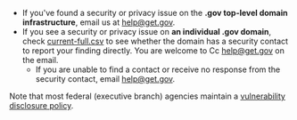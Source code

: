 * If you've found a security or privacy issue on the **.gov top-level domain infrastructure**, email us at help@get.gov.
* If you see a security or privacy issue on **an individual .gov domain**, check [current-full.csv](https://flatgithub.com/cisagov/dotgov-data/blob/main/?filename=current-full.csv) to see whether the domain has a security contact to report your finding directly. You are welcome to Cc help@get.gov on the email.
  * If you are unable to find a contact or receive no response from the security contact, email help@get.gov.

Note that most federal (executive branch) agencies maintain a [vulnerability disclosure policy](https://github.com/cisagov/vdp-in-fceb/).
